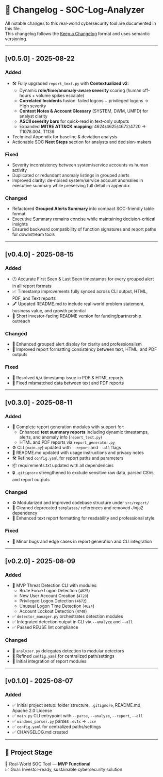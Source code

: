 <!--
SPDX-FileCopyrightText: 2025 G. Mohammad <ghmuhammad324@gmail.com>
SPDX-License-Identifier: Apache-2.0
-->

# 📜 Changelog - SOC-Log-Analyzer

All notable changes to this real-world cybersecurity tool are documented in this file.  
This changelog follows the [Keep a Changelog](https://keepachangelog.com/en/1.0.0/) format and uses semantic versioning.

---

## [v0.5.0] - 2025-08-22
### Added
- 🛠 Fully upgraded `report_text.py` with **Contextualized v2**:
  - Dynamic **role/time/anomaly-aware severity** scoring (human off-hours + volume spikes escalate)
  - **Correlated Incidents** fusion: failed logons + privileged logons → High severity
  - **Context Notes & Account Glossary** (SYSTEM, DWM, UMFD) for analyst clarity
  - **ASCII severity bars** for quick-read in text-only outputs
  - Expanded **MITRE ATT&CK mapping**: 4624/4625/4672/4720 → T1078.004, T1136
- Technical Appendix for baseline & deviation analysis
- Actionable SOC **Next Steps** section for analysts and decision-makers

### Fixed
- Severity inconsistency between system/service accounts vs human activity
- Duplicated or redundant anomaly listings in grouped alerts
- Improved clarity: de-noised system/service account anomalies in executive summary while preserving full detail in appendix

### Changed
- Refactored **Grouped Alerts Summary** into compact SOC-friendly table format
- Executive Summary remains concise while maintaining decision-critical insights
- Ensured backward compatibility of function signatures and report paths for downstream tools

---

## [v0.4.0] - 2025-08-15
### Added
- 🕒 Accurate First Seen & Last Seen timestamps for every grouped alert in all report formats
- 📈 Timestamp improvements fully synced across CLI output, HTML, PDF, and Text reports
- 🖋 Updated README.md to include real-world problem statement, business value, and growth potential
- 📄 Short investor-facing README version for funding/partnership outreach

### Changed
- 🔄 Enhanced grouped alert display for clarity and professionalism
- 🔄 Improved report formatting consistency between text, HTML, and PDF outputs

### Fixed
- 🐛 Resolved `N/A` timestamp issue in PDF & HTML reports
- 🐛 Fixed mismatched data between text and PDF reports

---

## [v0.3.0] - 2025-08-11
### Added
- 📝 Complete report generation modules with support for:
  - Enhanced **text summary reports** including dynamic timestamps, alerts, and anomaly info (`report_text.py`)
  - HTML and PDF reports via `report_generator.py`
- ⚙️ CLI (`main.py`) updated with `--report` and `--all` flags
- 📄 README.md updated with usage instructions and privacy notes
- 🛠 Refined `config.yaml` for report paths and parameters
- 📦 requirements.txt updated with all dependencies
- 🔒 `.gitignore` strengthened to exclude sensitive raw data, parsed CSVs, and report outputs

### Changed
- ♻️ Modularized and improved codebase structure under `src/report/`
- 🧹 Cleaned deprecated `templates/` references and removed Jinja2 dependency
- 📝 Enhanced text report formatting for readability and professional style

### Fixed
- 🐛 Minor bugs and edge cases in report generation and CLI integration

---

## [v0.2.0] - 2025-08-09
### Added
- 🚀 MVP Threat Detection CLI with modules:
  - Brute Force Logon Detection (`4625`)
  - New User Account Creation (`4720`)
  - Privileged Logon Detection (`4672`)
  - Unusual Logon Time Detection (`4624`)
  - Account Lockout Detection (`4740`)
- ✅ `detector_manager.py` orchestrates detection modules
- ✅ Integrated detection output in CLI via `--analyze` and `--all`
- ✅ Passed REUSE lint compliance

### Changed
- 🔄 `analyzer.py` delegates detection to modular detectors
- 🔄 Refined `config.yaml` for centralized path/settings
- 🔄 Initial integration of report modules

---

## [v0.1.0] - 2025-08-07
### Added
- ✅ Initial project setup: folder structure, `.gitignore`, README.md, Apache 2.0 License
- ✅ `main.py` CLI entrypoint with `--parse`, `--analyze`, `--report`, `--all`
- ✅ `windows_parser.py` parses `.evtx` → `.csv`
- ✅ `config.yaml` for centralized paths/settings
- ✅ CHANGELOG.md created

---

## 💼 Project Stage

🔐 Real-World SOC Tool — **MVP Functional**  
📈 Goal: Investor-ready, sustainable cybersecurity solution
